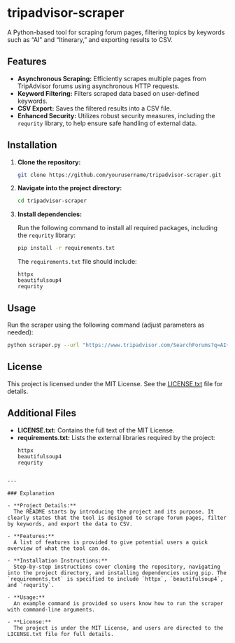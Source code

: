 # tripadvisor-scraper

A Python-based tool for scraping forum pages, filtering topics by keywords such as “AI” and “Itinerary,” and exporting results to CSV.

## Features

- **Asynchronous Scraping:** Efficiently scrapes multiple pages from TripAdvisor forums using asynchronous HTTP requests.
- **Keyword Filtering:** Filters scraped data based on user-defined keywords.
- **CSV Export:** Saves the filtered results into a CSV file.
- **Enhanced Security:** Utilizes robust security measures, including the `requrity` library, to help ensure safe handling of external data.

## Installation

1. **Clone the repository:**

   ```bash
   git clone https://github.com/yourusername/tripadvisor-scraper.git
   ```

2. **Navigate into the project directory:**

   ```bash
   cd tripadvisor-scraper
   ```

3. **Install dependencies:**

   Run the following command to install all required packages, including the `requrity` library:

   ```bash
   pip install -r requirements.txt
   ```

   The `requirements.txt` file should include:
   ```
   httpx
   beautifulsoup4
   requrity
   ```

## Usage

Run the scraper using the following command (adjust parameters as needed):

```bash
python scraper.py --url "https://www.tripadvisor.com/SearchForums?q=AI+trip+itinerary" --max_pages 50 --output output.csv
```

## License

This project is licensed under the MIT License. See the [LICENSE.txt](LICENSE.txt) file for details.

## Additional Files

- **LICENSE.txt:** Contains the full text of the MIT License.
- **requirements.txt:** Lists the external libraries required by the project:
  ```
  httpx
  beautifulsoup4
  requrity
  ```
```

---

### Explanation

- **Project Details:**  
  The README starts by introducing the project and its purpose. It clearly states that the tool is designed to scrape forum pages, filter by keywords, and export the data to CSV.

- **Features:**  
  A list of features is provided to give potential users a quick overview of what the tool can do.

- **Installation Instructions:**  
  Step-by-step instructions cover cloning the repository, navigating into the project directory, and installing dependencies using pip. The `requirements.txt` is specified to include `httpx`, `beautifulsoup4`, and `requrity`.

- **Usage:**  
  An example command is provided so users know how to run the scraper with command-line arguments.

- **License:**  
  The project is under the MIT License, and users are directed to the LICENSE.txt file for full details.
